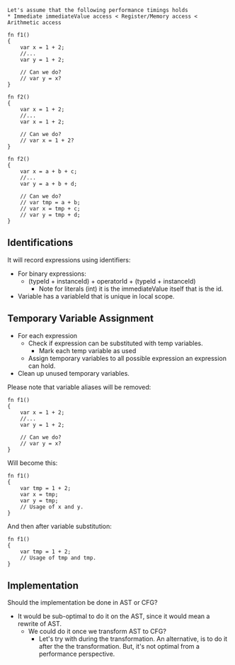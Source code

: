 ```
Let's assume that the following performance timings holds
* Immediate immediateValue access < Register/Memory access < Arithmetic access

fn f1()
{
    var x = 1 + 2;
    //...
    var y = 1 + 2;    
    
    // Can we do?
    // var y = x?
}

fn f2()
{
    var x = 1 + 2;
    //...
    var x = 1 + 2;    
    
    // Can we do?
    // var x = 1 + 2?
}

fn f2()
{
    var x = a + b + c;
    //...
    var y = a + b + d;    
    
    // Can we do?
    // var tmp = a + b;
    // var x = tmp + c;
    // var y = tmp + d;
}
```

## Identifications
It will record expressions using identifiers:
  * For binary expressions:
    * (typeId + instanceId) + operatorId + (typeId + instanceId)
      * Note for literals (int) it is the immediateValue itself that is the id.
  * Variable has a variableId that is unique in local scope.

## Temporary Variable Assignment

* For each expression
  * Check if expression can be substituted with temp variables. 
    * Mark each temp variable as used
  * Assign temporary variables to all possible expression an expression can hold.
* Clean up unused temporary variables.


Please note that variable aliases will be removed:

```stash
fn f1()
{
    var x = 1 + 2;
    //...
    var y = 1 + 2;    
    
    // Can we do?
    // var y = x?
}
```

Will become this:

```stash
fn f1()
{
    var tmp = 1 + 2;
    var x = tmp;
    var y = tmp;
    // Usage of x and y.
}
```


And then after variable substitution:

```stash
fn f1()
{
    var tmp = 1 + 2;
    // Usage of tmp and tmp.
}
```

## Implementation

Should the implementation be done in AST or CFG?
* It would be sub-optimal to do it on the AST, since it would mean a rewrite of AST.
  * We could do it once we transform AST to CFG?
    * Let's try with during the transformation. An alternative, is to do it after the 
      the transformation. But, it's not optimal from a performance perspective.


